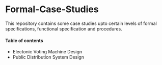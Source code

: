 # Formal-Case-Studies

This repository contains some case studies upto certain levels of formal specifications, functional specification and procedures.

#### Table of contents
- Electonic Voting Machine Design
- Public Distribution System Design